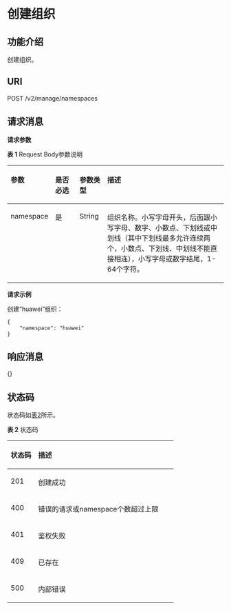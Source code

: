 # 创建组织<a name="swr_02_0026"></a>

## 功能介绍<a name="se03aae4436e64394a95dc13b6f233898"></a>

创建组织。

## URI<a name="s476df674307e4b04b9545f9575dde042"></a>

POST /v2/manage/namespaces

## 请求消息<a name="s8246d3afdd6f44dc817ce0c3f2ac7d53"></a>

**请求参数**

**表 1**  Request Body参数说明

<a name="table129941514855"></a>
<table><thead align="left"><tr id="row1111415559"><th class="cellrowborder" valign="top" width="16.928307169283073%" id="mcps1.2.5.1.1"><p id="p162815458"><a name="p162815458"></a><a name="p162815458"></a>参数</p>
</th>
<th class="cellrowborder" valign="top" width="11.598840115988402%" id="mcps1.2.5.1.2"><p id="p83241756144115"><a name="p83241756144115"></a><a name="p83241756144115"></a>是否必选</p>
</th>
<th class="cellrowborder" valign="top" width="12.85871412858714%" id="mcps1.2.5.1.3"><p id="p63228569414"><a name="p63228569414"></a><a name="p63228569414"></a>参数类型</p>
</th>
<th class="cellrowborder" valign="top" width="58.614138586141394%" id="mcps1.2.5.1.4"><p id="p7612153511"><a name="p7612153511"></a><a name="p7612153511"></a>描述</p>
</th>
</tr>
</thead>
<tbody><tr id="row11816151559"><td class="cellrowborder" valign="top" width="16.928307169283073%" headers="mcps1.2.5.1.1 "><p id="p17916150515"><a name="p17916150515"></a><a name="p17916150515"></a>namespace</p>
</td>
<td class="cellrowborder" valign="top" width="11.598840115988402%" headers="mcps1.2.5.1.2 "><p id="p193261756154118"><a name="p193261756154118"></a><a name="p193261756154118"></a><span>是</span></p>
</td>
<td class="cellrowborder" valign="top" width="12.85871412858714%" headers="mcps1.2.5.1.3 "><p id="p6326856114114"><a name="p6326856114114"></a><a name="p6326856114114"></a><span>String</span></p>
</td>
<td class="cellrowborder" valign="top" width="58.614138586141394%" headers="mcps1.2.5.1.4 "><p id="p2152015954"><a name="p2152015954"></a><a name="p2152015954"></a>组织名称。小写字母开头，后面跟小写字母、数字、小数点、下划线或中划线（其中下划线最多允许连续两个，小数点、下划线、中划线不能直接相连），小写字母或数字结尾，1-64个字符。</p>
</td>
</tr>
</tbody>
</table>

**请求示例**

创建“huawei”组织：

```
{
    "namespace": "huawei"
}
```

## 响应消息<a name="sab9be5ce850743859bb238e072f8d1f2"></a>

\{\}

## 状态码<a name="s336c1dbc7af446a1b3cc077ea3f82fc9"></a>

状态码如[表2](#t33d02fa79e8443868a71c99f411610a5)所示。

**表 2**  状态码

<a name="t33d02fa79e8443868a71c99f411610a5"></a>
<table><thead align="left"><tr id="r9eb80d64e8f34d0db940daa95fc929dd"><th class="cellrowborder" valign="top" width="16.53%" id="mcps1.2.3.1.1"><p id="a7e51ed73a71e4dc29d0dd4aae3016632"><a name="a7e51ed73a71e4dc29d0dd4aae3016632"></a><a name="a7e51ed73a71e4dc29d0dd4aae3016632"></a>状态码</p>
</th>
<th class="cellrowborder" valign="top" width="83.47%" id="mcps1.2.3.1.2"><p id="aa802d02e21c944f1863435a0d11c7ec1"><a name="aa802d02e21c944f1863435a0d11c7ec1"></a><a name="aa802d02e21c944f1863435a0d11c7ec1"></a>描述</p>
</th>
</tr>
</thead>
<tbody><tr id="r1cc0192c651444db882dde750b14be23"><td class="cellrowborder" valign="top" width="16.53%" headers="mcps1.2.3.1.1 "><p id="a6a3639a3cb154e17b95c5076c8036471"><a name="a6a3639a3cb154e17b95c5076c8036471"></a><a name="a6a3639a3cb154e17b95c5076c8036471"></a>201</p>
</td>
<td class="cellrowborder" valign="top" width="83.47%" headers="mcps1.2.3.1.2 "><p id="p14504142233912"><a name="p14504142233912"></a><a name="p14504142233912"></a>创建成功</p>
</td>
</tr>
<tr id="r0bd68000afe546dd9c7a8d3a05991a04"><td class="cellrowborder" valign="top" width="16.53%" headers="mcps1.2.3.1.1 "><p id="ad46ccdc6b7e04df3b6b5679f7606f434"><a name="ad46ccdc6b7e04df3b6b5679f7606f434"></a><a name="ad46ccdc6b7e04df3b6b5679f7606f434"></a>400</p>
</td>
<td class="cellrowborder" valign="top" width="83.47%" headers="mcps1.2.3.1.2 "><p id="a1f2e8d58145d461781428d28f07a5351"><a name="a1f2e8d58145d461781428d28f07a5351"></a><a name="a1f2e8d58145d461781428d28f07a5351"></a>错误的请求或namespace个数超过上限</p>
</td>
</tr>
<tr id="row059261364320"><td class="cellrowborder" valign="top" width="16.53%" headers="mcps1.2.3.1.1 "><p id="p059261310438"><a name="p059261310438"></a><a name="p059261310438"></a>401</p>
</td>
<td class="cellrowborder" valign="top" width="83.47%" headers="mcps1.2.3.1.2 "><p id="p759261314433"><a name="p759261314433"></a><a name="p759261314433"></a>鉴权失败</p>
</td>
</tr>
<tr id="row9547111612437"><td class="cellrowborder" valign="top" width="16.53%" headers="mcps1.2.3.1.1 "><p id="p19547131615432"><a name="p19547131615432"></a><a name="p19547131615432"></a>409</p>
</td>
<td class="cellrowborder" valign="top" width="83.47%" headers="mcps1.2.3.1.2 "><p id="p16547416114315"><a name="p16547416114315"></a><a name="p16547416114315"></a>已存在</p>
</td>
</tr>
<tr id="r19bdef782c164c93917f897241e521f8"><td class="cellrowborder" valign="top" width="16.53%" headers="mcps1.2.3.1.1 "><p id="a7da68e311c0f4267bacf3cbdb71d1ead"><a name="a7da68e311c0f4267bacf3cbdb71d1ead"></a><a name="a7da68e311c0f4267bacf3cbdb71d1ead"></a>500</p>
</td>
<td class="cellrowborder" valign="top" width="83.47%" headers="mcps1.2.3.1.2 "><p id="aa6fd12cedd8841e29eeeca27c1bdea1a"><a name="aa6fd12cedd8841e29eeeca27c1bdea1a"></a><a name="aa6fd12cedd8841e29eeeca27c1bdea1a"></a>内部错误</p>
</td>
</tr>
</tbody>
</table>

